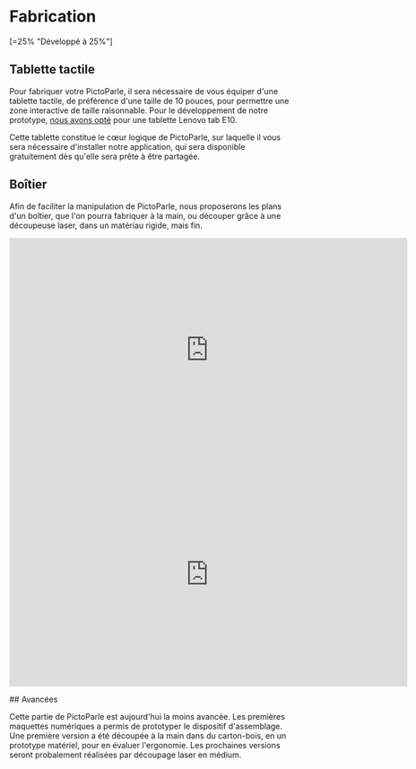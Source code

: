 # Fabrication

[=25% "Développé à 25%"]

## Tablette tactile

Pour fabriquer votre PictoParle, il sera nécessaire de vous équiper d'une tablette tactile, de préférence d'une taille de 10 pouces, pour permettre une zone 
interactive de taille raisonnable. Pour le développement de notre prototype, [nous avons opté](materiel.md#tablette-tactile) pour une tablette Lenovo tab E10. 

Cette tablette constitue le cœur logique de PictoParle, sur laquelle il vous sera nécessaire d'installer notre application, qui sera disponible gratuitement dès qu'elle sera prête à être partagée.

## Boîtier 

Afin de faciliter la manipulation de PictoParle, nous proposerons les plans d'un boîtier, que l'on pourra fabriquer à la main, ou découper grâce à une découpeuse laser, dans un matériau rigide, mais fin.

<div class="center"><iframe width="710" height="400" src="https://www.youtube.com/embed/nJZYi7oik8k" frameborder="0" allow="accelerometer; autoplay; encrypted-media; gyroscope; picture-in-picture" allowfullscreen></iframe></div>

<div class="center"><iframe width="710" height="400" src="https://www.youtube.com/embed/JXX7dQuCEgE" frameborder="0" allow="accelerometer; autoplay; encrypted-media; gyroscope; picture-in-picture" allowfullscreen></iframe></div>


## Avancées

Cette partie de PictoParle est aujourd'hui la moins avancée. Les premières maquettes numériques a permis de prototyper le dispositif d'assemblage. 
Une première version a été découpée à la main dans du carton-bois, en un prototype matériel, pour en évaluer l'ergonomie. Les prochaines versions seront probalement réalisées par découpage laser en médium.


